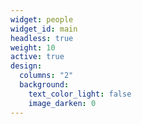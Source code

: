 ```yaml
---
widget: people
widget_id: main
headless: true
weight: 10
active: true
design:
  columns: "2"
  background:
    text_color_light: false
    image_darken: 0
---
```

